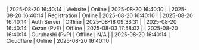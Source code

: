 | 2025-08-20 16:40:14 | Website | Online | 2025-08-20 16:40:10 |
| 2025-08-20 16:40:14 | Registration | Online | 2025-08-20 16:40:10 |
| 2025-08-20 16:40:14 | Auth Server | Offline | 2025-08-18 09:33:31 |
| 2025-08-20 16:40:14 | Kezan (PvE) | Offline | 2025-08-03 17:58:02 |
| 2025-08-20 16:40:14 | Gurubashi (PvP) | Offline | N/A |
| 2025-08-20 16:40:14 | Cloudflare | Online | 2025-08-20 16:40:10 |
